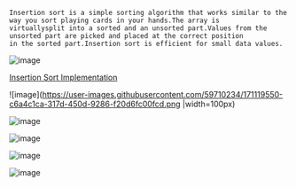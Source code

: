 ```
Insertion sort is a simple sorting algorithm that works similar to the way you sort playing cards in your hands.The array is 
virtuallysplit into a sorted and an unsorted part.Values from the unsorted part are picked and placed at the correct position 
in the sorted part.Insertion sort is efficient for small data values.
```
![image](https://user-images.githubusercontent.com/59710234/171119362-3f4e7e6e-9ce5-4489-bc6f-4d5869fc8c87.png)

[Insertion Sort Implementation](https://youtu.be/OGzPmgsI-pQ)

![image](https://user-images.githubusercontent.com/59710234/171119550-c6a4c1ca-317d-450d-9286-f20d6fc00fcd.png |width=100px)

![image](https://user-images.githubusercontent.com/59710234/171119573-6a365939-71a6-4032-be25-fcdcaf028c21.png)

![image](https://user-images.githubusercontent.com/59710234/171119592-b693d912-0b2a-422f-916b-9a7b9d20c4cf.png)

![image](https://user-images.githubusercontent.com/59710234/171119608-d91eb836-3ea4-44cf-95aa-2ab9157b1dad.png)

![image](https://user-images.githubusercontent.com/59710234/171119614-d903ab41-d143-4025-b42a-96113cdc3b7d.png)

